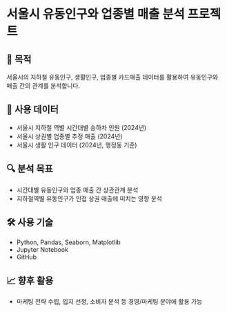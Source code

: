 # 서울시 유동인구와 업종별 매출 분석 프로젝트

## 📌 목적
서울시의 지하철 유동인구, 생활인구, 업종별 카드매출 데이터를 활용하여
유동인구와 매출 간의 관계를 분석합니다.

## 📂 사용 데이터
- 서울시 지하철 역별 시간대별 승하차 인원 (2024년)
- 서울시 상권별 업종별 추정 매출 (2024년)
- 서울시 생활 인구 데이터 (2024년, 행정동 기준)

## 🔍 분석 목표
- 시간대별 유동인구와 업종 매출 간 상관관계 분석
- 지하철역별 유동인구가 인접 상권 매출에 미치는 영향 분석

## 🛠 사용 기술
- Python, Pandas, Seaborn, Matplotlib
- Jupyter Notebook
- GitHub

## 📈 향후 활용
- 마케팅 전략 수립, 입지 선정, 소비자 분석 등 경영/마케팅 분야에 활용 가능


